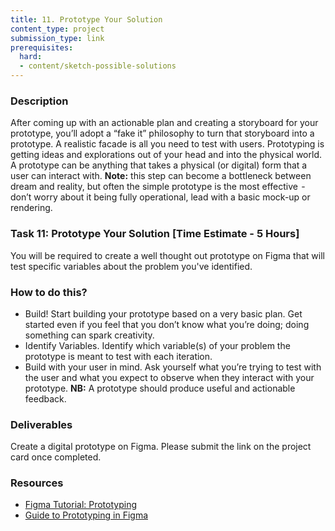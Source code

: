 ```yaml
---
title: 11. Prototype Your Solution
content_type: project
submission_type: link 
prerequisites:
  hard:
  - content/sketch-possible-solutions
---
```


### Description

After coming up with an actionable plan and creating a storyboard for your prototype, you’ll adopt a “fake it” philosophy to turn that storyboard into a prototype. A realistic facade is all you need to test with users. Prototyping is getting ideas and explorations out of your head and into the physical world. A prototype can be anything that takes a physical (or digital) form that a user can interact with. **Note:** this step can become a bottleneck between dream and reality, but often the simple prototype is the most effective  -  don’t worry about it being fully operational, lead with a basic mock-up or rendering.

### Task 11: Prototype Your Solution [Time Estimate - 5 Hours]
You will be required to create a well thought out prototype on Figma that will test specific variables about the problem you've identified.  

### How to do this?
- Build! Start building your prototype based on a very basic plan. Get started even if you feel that you don’t know what you’re doing; doing something can spark creativity.
- Identify Variables. Identify which variable(s) of your problem the prototype is meant to test with each iteration.
- Build with your user in mind. Ask yourself what you’re trying to test with the user and what you expect to observe when they interact with your prototype. 
**NB:** A prototype should produce useful and actionable feedback. 
 
### Deliverables
Create a digital prototype on Figma. Please submit the link on the project card once completed.

### Resources
- [Figma Tutorial: Prototyping](https://www.youtube.com/watch?v=-sAAa-CCOcg)
- [Guide to Prototyping in Figma](https://help.figma.com/hc/en-us/articles/360040314193-Guide-to-prototyping-in-Figma)